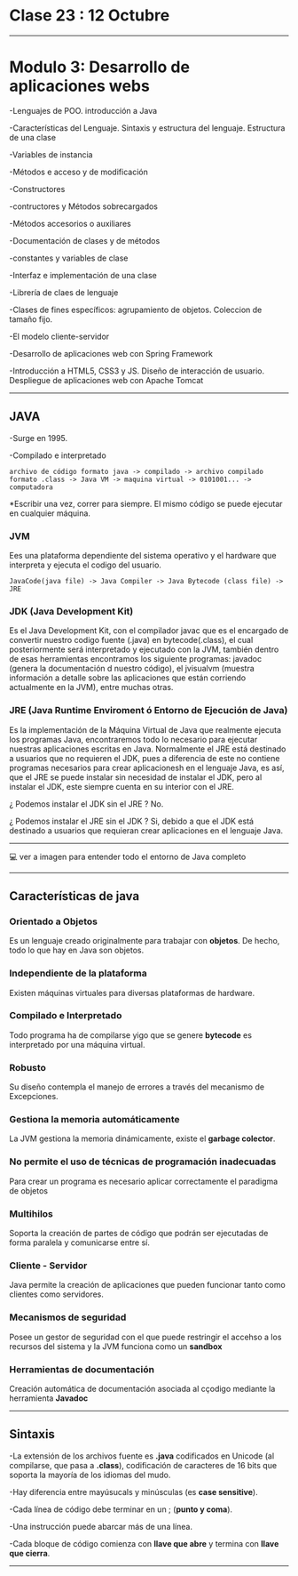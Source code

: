 # Clase 23 : 12 Octubre

---

# Modulo 3: Desarrollo de aplicaciones webs


-Lenguajes de POO. introducción a Java

-Características del Lenguaje. Sintaxis y estructura del lenguaje. Estructura de una clase

-Variables de instancia

-Métodos e acceso y de modificación

-Constructores

-contructores y Métodos sobrecargados

-Métodos accesorios o auxiliares

-Documentación de clases y de métodos

-constantes y variables de clase

-Interfaz e implementación de una clase

-Librería de claes de lenguaje

-Clases de fines específicos: agrupamiento de objetos. Coleccion de tamaño fijo.

-El modelo cliente-servidor

-Desarrollo de aplicaciones web con Spring Framework

-Introducción a HTML5, CSS3 y JS. Diseño de interacción de usuario. Despliegue de aplicaciones web con Apache Tomcat

---

## JAVA

-Surge en 1995.

-Compilado e interpretado

```
archivo de código formato java -> compilado -> archivo compilado formato .class -> Java VM -> maquina virtual -> 0101001... -> computadora
```

*Escribir una vez, correr para siempre. El mismo código se puede ejecutar en cualquier máquina.


### JVM 

Ees una plataforma dependiente del sistema operativo y el hardware que interpreta y ejecuta el codigo del usuario.

```
JavaCode(java file) -> Java Compiler -> Java Bytecode (class file) -> JRE 
```

### JDK (Java Development Kit)

Es el Java Development Kit, con el compilador javac que es el encargado de convertir nuestro codigo fuente (.java) en bytecode(.class), el cual posteriormente será interpretado y ejecutado con la JVM, también dentro de esas herramientas encontramos los siguiente programas: javadoc (genera la documentación d nuestro código), el jvisualvm (muestra información a detalle sobre las aplicaciones que están corriendo actualmente en la JVM), entre muchas otras.

### JRE (Java Runtime Enviroment ó Entorno de Ejecución de Java)

Es la implementación de la Máquina Virtual de Java que realmente ejecuta los programas Java, encontraremos todo lo necesario para ejecutar nuestras aplicaciones escritas en Java. Normalmente el JRE está destinado a usuarios que no requieren el JDK, pues a diferencia de este no contiene programas necesarios para crear aplicacionesh en el lenguaje Java, es así, que el JRE se puede instalar sin necesidad de instalar el JDK, pero al instalar el JDK, este siempre cuenta en su interior con el JRE.

¿ Podemos instalar el JDK sin el JRE ? No.

¿ Podemos instalar el JRE sin el JDK ? Si, debido a que el JDK está destinado a usuarios que requieran crear aplicaciones en el lenguaje Java.

---

:computer: ver a imagen para entender todo el entorno de Java completo

---

## Características de java

### Orientado a Objetos

Es un lenguaje creado originalmente para trabajar con **objetos**. De hecho, todo lo que hay en Java son objetos.

### Independiente de la plataforma

Existen máquinas virtuales para diversas plataformas de hardware.

### Compilado e Interpretado

Todo programa ha de compilarse yigo que se genere **bytecode** es interpretado por una máquina virtual.

### Robusto

Su diseño contempla el manejo de errores a través del mecanismo de Excepciones.

### Gestiona la memoria automáticamente

La JVM gestiona la memoria dinámicamente, existe el **garbage colector**.

### No permite el uso de técnicas de programación inadecuadas

Para crear un programa es necesario aplicar correctamente el paradigma de objetos

### Multihilos

Soporta la creación de partes de código que podrán ser ejecutadas de forma paralela y comunicarse entre sí.

### Cliente - Servidor

Java permite la creación de aplicaciones que pueden funcionar tanto como clientes como servidores.

### Mecanismos de seguridad

Posee un gestor de seguridad con el que puede restringir el accehso a los recursos del sistema y la JVM funciona como un **sandbox**

### Herramientas de documentación

Creación automática de documentación asociada al cçodigo mediante la herramienta **Javadoc**

---

## Sintaxis

-La extensión de los archivos fuente es **.java** codificados en Unicode (al compilarse, que pasa a **.class**), codificación de caracteres de 16 bits que soporta la mayoría de los idiomas del mudo.

-Hay diferencia entre mayúsucals y minúsculas (es **case sensitive**).

-Cada línea de código debe terminar en un ; (**punto y coma**).

-Una instrucción puede abarcar más de una línea.

-Cada bloque de código comienza con **llave que abre** y termina con **llave que cierra**.

---
